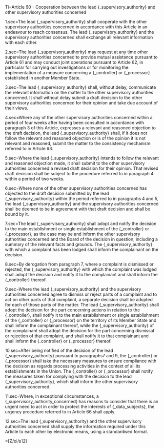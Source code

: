Ti=Article 60 - Cooperation between the lead {_supervisory_authority} and other supervisory authorities concerned

1.sec=The lead {_supervisory_authority} shall cooperate with the other supervisory authorities concerned in accordance with this Article in an endeavour to reach consensus. The lead {_supervisory_authority} and the supervisory authorities concerned shall exchange all relevant information with each other.

2.sec=The lead {_supervisory_authority} may request at any time other supervisory authorities concerned to provide mutual assistance pursuant to Article 61 and may conduct joint operations pursuant to Article 62, in particular for carrying out investigations or for monitoring the implementation of a measure concerning a {_controller} or {_processor} established in another Member State.

3.sec=The lead {_supervisory_authority} shall, without delay, communicate the relevant information on the matter to the other supervisory authorities concerned. It shall without delay submit a draft decision to the other supervisory authorities concerned for their opinion and take due account of their views.

4.sec=Where any of the other supervisory authorities concerned within a period of four weeks after having been consulted in accordance with paragraph 3 of this Article, expresses a relevant and reasoned objection to the draft decision, the lead {_supervisory_authority} shall, if it does not follow the relevant and reasoned objection or is of the opinion it is not relevant and reasoned, submit the matter to the consistency mechanism referred to in Article 63.

5.sec=Where the lead {_supervisory_authority} intends to follow the relevant and reasoned objection made, it shall submit to the other supervisory authorities concerned a revised draft decision for their opinion. That revised draft decision shall be subject to the procedure referred to in paragraph 4 within a period of two weeks.

6.sec=Where none of the other supervisory authorities concerned has objected to the draft decision submitted by the lead {_supervisory_authority} within the period referred to in paragraphs 4 and 5, the lead {_supervisory_authority} and the supervisory authorities concerned shall be deemed to be in agreement with that draft decision and shall be bound by it.

7.sec=The lead {_supervisory_authority} shall adopt and notify the decision to the main establishment or single establishment of the {_controller} or {_processor}, as the case may be and inform the other supervisory authorities concerned and the Board of the decision in question, including a summary of the relevant facts and grounds. The {_supervisory_authority} with which a complaint has been lodged shall inform the complainant on the decision.

8.sec=By derogation from paragraph 7, where a complaint is dismissed or rejected, the {_supervisory_authority} with which the complaint was lodged shall adopt the decision and notify it to the complainant and shall inform the {_controller} thereof.

9.sec=Where the lead {_supervisory_authority} and the supervisory authorities concerned agree to dismiss or reject parts of a complaint and to act on other parts of that complaint, a separate decision shall be adopted for each of those parts of the matter. The lead {_supervisory_authority} shall adopt the decision for the part concerning actions in relation to the {_controller}, shall notify it to the main establishment or single establishment of the {_controller} or {_processor} on the territory of its Member State and shall inform the complainant thereof, while the {_supervisory_authority} of the complainant shall adopt the decision for the part concerning dismissal or rejection of that complaint, and shall notify it to that complainant and shall inform the {_controller} or {_processor} thereof.

10.sec=After being notified of the decision of the lead {_supervisory_authority} pursuant to paragraphs7 and 9, the {_controller} or {_processor} shall take the necessary measures to ensure compliance with the decision as regards processing activities in the context of all its establishments in the Union. The {_controller} or {_processor} shall notify the measures taken for complying with the decision to the lead {_supervisory_authority}, which shall inform the other supervisory authorities concerned.

11.sec=Where, in exceptional circumstances, a {_supervisory_authority_concerned} has reasons to consider that there is an urgent need to act in order to protect the interests of {_data_subjects}, the urgency procedure referred to in Article 66 shall apply.

12.sec=The lead {_supervisory_authority} and the other supervisory authorities concerned shall supply the information required under this Article to each other by electronic means, using a standardised format.

=[Z/ol/s12]

